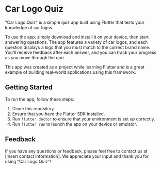 # Car Logo Quiz

"Car Logo Quiz" is a simple quiz app built using Flutter that tests your knowledge of car logos. 

To use the app, simply download and install it on your device, then start answering questions. The app features a variety of car logos, and each question displays a logo that you must match to the correct brand name. You'll receive feedback after each answer, and you can track your progress as you move through the quiz.

This app was created as a project while learning Flutter and is a great example of building real-world applications using this framework.

## Getting Started

To run the app, follow these steps:

1. Clone this repository.
2. Ensure that you have the Flutter SDK installed.
3. Run `flutter doctor` to ensure that your environment is set up correctly.
4. Run `flutter run` to launch the app on your device or emulator.

## Feedback

If you have any questions or feedback, please feel free to contact us at [insert contact information]. We appreciate your input and thank you for using "Car Logo Quiz"!

